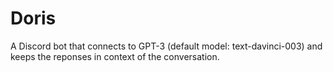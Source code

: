 # Doris
A Discord bot that connects to GPT-3 (default model: text-davinci-003) and keeps the reponses in context of the conversation.
